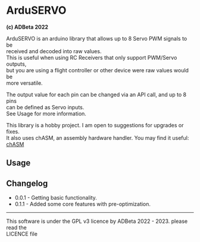# ArduSERVO
<b> (c) ADBeta 2022 </b>

ArduSERVO is an arduino library that allows up to 8 Servo PWM signals to be  
received and decoded into raw values.  
This is useful when using RC Receivers that only support PWM/Servo outputs,  
but you are using a flight controller or other device were raw values would be  
more versatile.  

The output value for each pin can be changed via an API call, and up to 8 pins  
can be defined as Servo inputs.  
See Usage for more information.  

This library is a hobby project. I am open to suggestions for upgrades or fixes.  
It also uses chASM, an assembly hardware handler. You may find it useful: [chASM](https://github.com/ADBeta/chASM)

## Usage

## Changelog
* 0.0.1 - Getting basic functionality.  
* 0.1.1 - Added some core features with pre-optimization.  

--------------------------------------------------------------------------------
This software is under the GPL v3 licence by ADBeta 2022 - 2023. please read the  
LICENCE file
